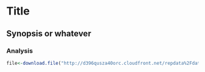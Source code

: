 # Title

## Synopsis or whatever


### Analysis


```r
file<-download.file("http://d396qusza40orc.cloudfront.net/repdata%2Fdata%2FStormData.csv.bz2","repdata-data-StormData.csv.bz2","internal",quiet=TRUE)
```
